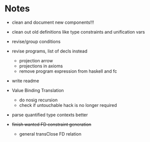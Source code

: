 Notes
=====

  * clean and document new components!!!

  * clean out old definitions like type constraints and unification vars

  * revise/group conditions

  * revise programs, list of decls instead
    - projection arrow
    - projections in axioms
    - remove program expression from haskell and fc

  * write readme

  * Value Binding Translation
    - do nosig recursion
    - check if untouchable hack is no longer required

  * parse quantified type contexts better

  * ~~finish wanted FD constraint generation~~
    - general transClose FD relation

